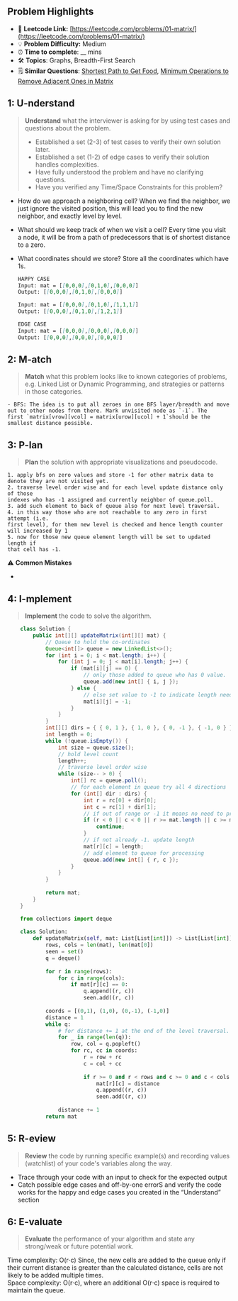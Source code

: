 ## Problem Highlights

* 🔗 **Leetcode Link:** [https://leetcode.com/problems/01-matrix/](https://leetcode.com/problems/01-matrix/)
* 💡 **Problem Difficulty:** Medium
* ⏰ **Time to complete**: __ mins
* 🛠️ **Topics**: Graphs, Breadth-First Search
* 🗒️ **Similar Questions**: [Shortest Path to Get Food](https://leetcode.com/problems/shortest-path-to-get-food/), [Minimum Operations to Remove Adjacent Ones in Matrix](https://leetcode.com/problems/minimum-operations-to-remove-adjacent-ones-in-matrix/)

## 1: **U-nderstand**

> **Understand** what the interviewer is asking for by using test cases and questions about the problem.
> 
> - Established a set (2-3) of test cases to verify their own solution later.
> - Established a set (1-2) of edge cases to verify their solution handles complexities.
> - Have fully understood the problem and have no clarifying questions.
> - Have you verified any Time/Space Constraints for this problem?

- How do we approach a neighboring cell? 
When we find the neighbor, we just ignore the visited position, this will lead you to find the new neighbor, and exactly level by level.
    
- What should we keep track of when we visit a cell? 
Every time you visit a node, it will be from a path of predecessors that is of shortest distance to a zero.
    
- What coordinates should we store?
Store all the coordinates which have 1s.
    
    ```markdown
    HAPPY CASE
    Input: mat = [[0,0,0],[0,1,0],[0,0,0]]
    Output: [[0,0,0],[0,1,0],[0,0,0]]
    
    Input: mat = [[0,0,0],[0,1,0],[1,1,1]]
    Output: [[0,0,0],[0,1,0],[1,2,1]]

    EDGE CASE
    Input: mat = [[0,0,0],[0,0,0],[0,0,0]]
    Output: [[0,0,0],[0,0,0],[0,0,0]]
    ```
    
## 2: M-atch

> **Match** what this problem looks like to known categories of problems, e.g. Linked List or Dynamic Programming, and strategies or patterns in those categories.

    - BFS: The idea is to put all zeroes in one BFS layer/breadth and move out to other nodes from there. Mark unvisited node as `-1`. The first `matrix[vrow][vcol] = matrix[urow][ucol] + 1`should be the smallest distance possible.

## 3: P-lan
    
> **Plan** the solution with appropriate visualizations and pseudocode.
    
    1. apply bfs on zero values and store -1 for other matrix data to denote they are not visited yet.
    2. traverse level order wise and for each level update distance only of those
    indexes who has -1 assigned and currently neighbor of queue.poll.
    3. add such element to back of queue also for next level traversal.
    4. in this way those who are not reachable to any zero in first attempt (i.e.
    first level), for them new level is checked and hence length counter will increased by 1
    5. now for those new queue element length will be set to updated length if
    that cell has -1.

⚠️ **Common Mistakes**

* 
    
## 4: I-mplement

> **Implement** the code to solve the algorithm.
    
```java
    class Solution {
        public int[][] updateMatrix(int[][] mat) {
    		// Queue to hold the co-ordinates
    		Queue<int[]> queue = new LinkedList<>();
    		for (int i = 0; i < mat.length; i++) {
    			for (int j = 0; j < mat[i].length; j++) {
    				if (mat[i][j] == 0) {
    					// only those added to queue who has 0 value.
    					queue.add(new int[] { i, j });
    				} else {
    					// else set value to -1 to indicate length needed to be updated here.
    					mat[i][j] = -1;
    				}
    			}
    		}
    		int[][] dirs = { { 0, 1 }, { 1, 0 }, { 0, -1 }, { -1, 0 } };
    		int length = 0;
    		while (!queue.isEmpty()) {
    			int size = queue.size();
    			// hold level count
    			length++;
    			// traverse level order wise
    			while (size-- > 0) {
    				int[] rc = queue.poll();
    				// for each element in queue try all 4 directions
    				for (int[] dir : dirs) {
    					int r = rc[0] + dir[0];
    					int c = rc[1] + dir[1];
    					// if out of range or -1 it means no need to process it.
    					if (r < 0 || c < 0 || r >= mat.length || c >= mat[0].length || mat[r][c] != -1) {
    						continue;
    					}
    					// if not already -1. update length
    					mat[r][c] = length;
    					// add element to queue for processing
    					queue.add(new int[] { r, c });
    				}
    			}
    		}
    
    		return mat;
    	}
    }
```
    
```python
    from collections import deque
    
    class Solution:
        def updateMatrix(self, mat: List[List[int]]) -> List[List[int]]:
            rows, cols = len(mat), len(mat[0])
            seen = set()
            q = deque()
            
            for r in range(rows):
                for c in range(cols):
                    if mat[r][c] == 0:
                        q.append((r, c))
                        seen.add((r, c))
            
            coords = [(0,1), (1,0), (0,-1), (-1,0)]
            distance = 1
            while q:
                # for distance += 1 at the end of the level traversal.
                for _ in range(len(q)):
                    row, col = q.popleft()
                    for rc, cc in coords:
                        r = row + rc
                        c = col + cc
    
                        if r >= 0 and r < rows and c >= 0 and c < cols and (r, c) not in seen:
                            mat[r][c] = distance
                            q.append((r, c))
                            seen.add((r, c))
                        
                distance += 1
            return mat
```
    
## 5: R-eview
    
> **Review** the code by running specific example(s) and recording values (watchlist) of your code's variables along the way.

- Trace through your code with an input to check for the expected output
- Catch possible edge cases and off-by-one errorS and verify the code works for the happy and edge cases you created in the “Understand” section

    
## 6: E-valuate

> **Evaluate** the performance of your algorithm and state any strong/weak or future potential work.

Time complexity: O(r⋅c)
Since, the new cells are added to the queue only if their current distance is greater than the calculated distance, cells are not likely to be added multiple times.
<br>
Space complexity: O(r⋅c), where an additional O(r⋅c) space is required to maintain the queue.